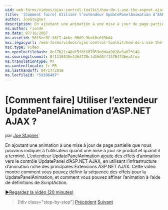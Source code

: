 ```yaml
---
uid: web-forms/videos/ajax-control-toolkit/how-do-i-use-the-aspnet-ajax-updatepanelanimation-extender
title: '[Comment faire] Utiliser l’extendeur UpdatePanelAnimation d’ASP.NET AJAX ? | Microsoft Docs'
author: JoeStagner
description: En ajoutant une animation à une mise à jour de page partielle que nous pouvons indiquer à l’utilisateur quand une mise à jour se produit et quand il a terminé. L’extendeur UpdatePanelAnimation un...
ms.author: riande
ms.date: 07/16/2007
ms.assetid: 56f5ec0f-38f7-4ebc-90d9-9baf0c693bd4
msc.legacyurl: /web-forms/videos/ajax-control-toolkit/how-do-i-use-the-aspnet-ajax-updatepanelanimation-extender
msc.type: video
ms.openlocfilehash: 8e17b21c40df5f8f687059e0daa9028a3a823148
ms.sourcegitcommit: 0f1119340e4464720cfd16d0ff15764746ea1fea
ms.translationtype: MT
ms.contentlocale: fr-FR
ms.lasthandoff: 04/17/2019
ms.locfileid: "59396497"
---
```

# <a name="how-do-i-use-the-aspnet-ajax-updatepanelanimation-extender"></a>[Comment faire] Utiliser l’extendeur UpdatePanelAnimation d’ASP.NET AJAX ?

par [Joe Stagner](https://github.com/JoeStagner)

En ajoutant une animation à une mise à jour de page partielle que nous pouvons indiquer à l’utilisateur quand une mise à jour se produit et quand il a terminé. L’extendeur UpdatePanelAnimation ajoute des effets d’animation vers le contrôle UpdatePanel d’ASP.NET AJAX, en utilisant l’infrastructure d’animation riche des principales Extensions ASP.NET AJAX. Cette vidéo montre comment vous pouvez définir la séquence des effets pour la UpdatePanelAnimation, et comment vous pouvez affiner l’animation à l’aide de définitions de ScriptAction.

[&#9654;Regardez la vidéo (20 minutes)](https://channel9.msdn.com/Blogs/ASP-NET-Site-Videos/how-do-i-use-the-aspnet-ajax-updatepanelanimation-extender)

> [!div class="step-by-step"]
> [Précédent](how-do-i-use-the-aspnet-ajax-slideshow-extender.md)
> [Suivant](how-do-i-the-ajax-toolkit-reorder-control.md)
